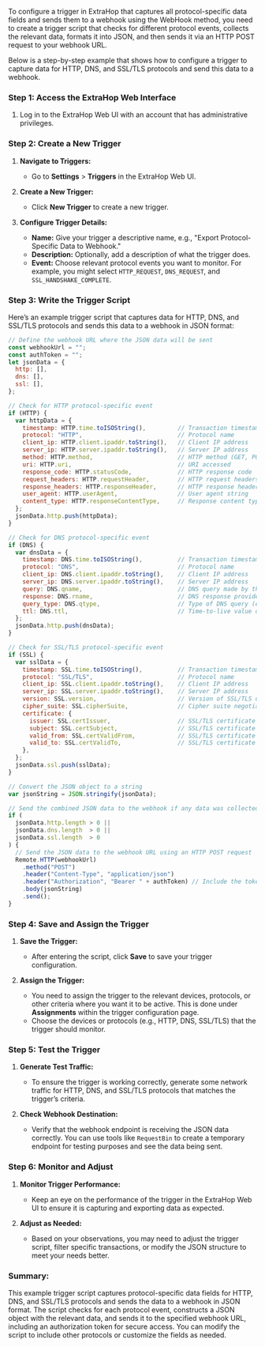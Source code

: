 To configure a trigger in ExtraHop that captures all protocol-specific data fields and sends them to a webhook using the WebHook method, you need to create a trigger script that checks for different protocol events, collects the relevant data, formats it into JSON, and then sends it via an HTTP POST request to your webhook URL.

Below is a step-by-step example that shows how to configure a trigger to capture data for HTTP, DNS, and SSL/TLS protocols and send this data to a webhook.

### Step 1: Access the ExtraHop Web Interface

1. Log in to the ExtraHop Web UI with an account that has administrative privileges.

### Step 2: Create a New Trigger

1. **Navigate to Triggers:**
   - Go to **Settings** > **Triggers** in the ExtraHop Web UI.

2. **Create a New Trigger:**
   - Click **New Trigger** to create a new trigger.

3. **Configure Trigger Details:**
   - **Name:** Give your trigger a descriptive name, e.g., "Export Protocol-Specific Data to Webhook."
   - **Description:** Optionally, add a description of what the trigger does.
   - **Event:** Choose relevant protocol events you want to monitor. For example, you might select `HTTP_REQUEST`, `DNS_REQUEST`, and `SSL_HANDSHAKE_COMPLETE`.

### Step 3: Write the Trigger Script

Here’s an example trigger script that captures data for HTTP, DNS, and SSL/TLS protocols and sends this data to a webhook in JSON format:

```javascript
// Define the webhook URL where the JSON data will be sent
const webhookUrl = "";
const authToken = "";
let jsonData = {
  http: [],
  dns: [],
  ssl: [],
};

// Check for HTTP protocol-specific event
if (HTTP) {
  var httpData = {
    timestamp: HTTP.time.toISOString(),         // Transaction timestamp in ISO format
    protocol: "HTTP",                           // Protocol name
    client_ip: HTTP.client.ipaddr.toString(),   // Client IP address
    server_ip: HTTP.server.ipaddr.toString(),   // Server IP address
    method: HTTP.method,                        // HTTP method (GET, POST, etc.)
    uri: HTTP.uri,                              // URI accessed
    response_code: HTTP.statusCode,             // HTTP response code
    request_headers: HTTP.requestHeader,        // HTTP request headers
    response_headers: HTTP.responseHeader,      // HTTP response headers
    user_agent: HTTP.userAgent,                 // User agent string
    content_type: HTTP.responseContentType,     // Response content type
  };
  jsonData.http.push(httpData);
}

// Check for DNS protocol-specific event
if (DNS) {
  var dnsData = {
    timestamp: DNS.time.toISOString(),          // Transaction timestamp in ISO format
    protocol: "DNS",                            // Protocol name
    client_ip: DNS.client.ipaddr.toString(),    // Client IP address
    server_ip: DNS.server.ipaddr.toString(),    // Server IP address
    query: DNS.qname,                           // DNS query made by the client
    response: DNS.rname,                        // DNS response provided by the server
    query_type: DNS.qtype,                      // Type of DNS query (e.g., A, AAAA, MX)
    ttl: DNS.ttl,                               // Time-to-live value of the DNS response
  };
  jsonData.http.push(dnsData);
}

// Check for SSL/TLS protocol-specific event
if (SSL) {
  var sslData = {
    timestamp: SSL.time.toISOString(),          // Transaction timestamp in ISO format
    protocol: "SSL/TLS",                        // Protocol name
    client_ip: SSL.client.ipaddr.toString(),    // Client IP address
    server_ip: SSL.server.ipaddr.toString(),    // Server IP address
    version: SSL.version,                       // Version of SSL/TLS used in the connection
    cipher_suite: SSL.cipherSuite,              // Cipher suite negotiated for the SSL/TLS connection
    certificate: {
      issuer: SSL.certIssuer,                   // SSL/TLS certificate issuer
      subject: SSL.certSubject,                 // SSL/TLS certificate subject
      valid_from: SSL.certValidFrom,            // SSL/TLS certificate validity start date
      valid_to: SSL.certValidTo,                // SSL/TLS certificate expiry date
    },
  };
  jsonData.ssl.push(sslData);
}

// Convert the JSON object to a string
var jsonString = JSON.stringify(jsonData);

// Send the combined JSON data to the webhook if any data was collected
if (
  jsonData.http.length > 0 ||
  jsonData.dns.length  > 0 ||
  jsonData.ssl.length  > 0
) {
  // Send the JSON data to the webhook URL using an HTTP POST request
  Remote.HTTP(webhookUrl)
    .method("POST")
    .header("Content-Type", "application/json")
    .header("Authorization", "Bearer " + authToken) // Include the token in the header
    .body(jsonString)
    .send();
}
```

### Step 4: Save and Assign the Trigger

1. **Save the Trigger:**
   - After entering the script, click **Save** to save your trigger configuration.

2. **Assign the Trigger:**
   - You need to assign the trigger to the relevant devices, protocols, or other criteria where you want it to be active. This is done under **Assignments** within the trigger configuration page.
   - Choose the devices or protocols (e.g., HTTP, DNS, SSL/TLS) that the trigger should monitor.

### Step 5: Test the Trigger

1. **Generate Test Traffic:**
   - To ensure the trigger is working correctly, generate some network traffic for HTTP, DNS, and SSL/TLS protocols that matches the trigger’s criteria.

2. **Check Webhook Destination:**
   - Verify that the webhook endpoint is receiving the JSON data correctly. You can use tools like `RequestBin` to create a temporary endpoint for testing purposes and see the data being sent.

### Step 6: Monitor and Adjust

1. **Monitor Trigger Performance:**
   - Keep an eye on the performance of the trigger in the ExtraHop Web UI to ensure it is capturing and exporting data as expected.
   
2. **Adjust as Needed:**
   - Based on your observations, you may need to adjust the trigger script, filter specific transactions, or modify the JSON structure to meet your needs better.

### Summary:

This example trigger script captures protocol-specific data fields for HTTP, DNS, and SSL/TLS protocols and sends the data to a webhook in JSON format. The script checks for each protocol event, constructs a JSON object with the relevant data, and sends it to the specified webhook URL, including an authorization token for secure access. You can modify the script to include other protocols or customize the fields as needed.